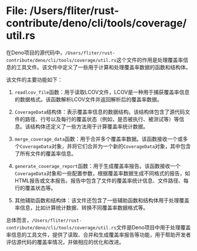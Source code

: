 # File: /Users/fliter/rust-contribute/deno/cli/tools/coverage/util.rs

在Deno项目的源代码中，`/Users/fliter/rust-contribute/deno/cli/tools/coverage/util.rs`这个文件的作用是处理覆盖率信息的工具文件。该文件中定义了一些用于计算和处理覆盖率数据的函数和结构体。

该文件的主要功能如下：

1. `readlcov_file`函数：用于读取LCOV文件，LCOV是一种用于捕获覆盖率信息的数据格式。该函数解析LCOV文件并返回解析后的覆盖率数据。

2. `CoverageData`结构体：表示覆盖率信息的数据结构。该结构体包含了源代码文件的路径、行号以及每行的覆盖状态（例如，是否被执行、被测试等）等信息。该结构体还定义了一些方法用于计算覆盖率统计数据。

3. `merge_coverage_data`函数：用于合并多个覆盖率数据。该函数接收一个或多个`CoverageData`对象，并将它们合并为一个新的`CoverageData`对象，其中包含了所有文件的覆盖率信息。

4. `generate_coverage_report`函数：用于生成覆盖率报告。该函数接收一个`CoverageData`对象和一些配置参数，根据覆盖率数据生成不同格式的报告，如HTML报告或文本报告。报告中包含了文件的覆盖率统计信息、文件路径、每行的覆盖状态等。

5. 其他辅助函数和结构体：该文件还包含了一些辅助函数和结构体用于处理覆盖率信息，比如计算统计数据、转换不同覆盖率数据格式等。

总体而言，`/Users/fliter/rust-contribute/deno/cli/tools/coverage/util.rs`文件是Deno项目中用于处理覆盖率信息的工具文件，提供了读取、合并和生成覆盖率报告等功能，用于帮助开发者评估源代码的覆盖率情况，并做相应的优化和改进。

